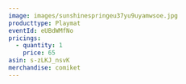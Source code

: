 ```yaml
---
image: images/sunshinespringeu37yu9uyamwsoe.jpg
producttype: Playmat
eventId: eUBdWMfNo
pricings:
  - quantity: 1
    price: 65
asin: s-zLKJ_nsvK
merchandise: comiket
---
```

